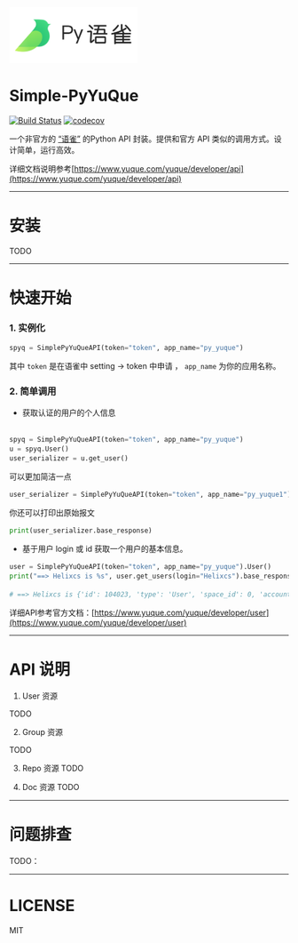 <img src="pyyuque.png" height="100px" height="50px" /> 

# Simple-PyYuQue

[![Build Status](https://travis-ci.org/Xarrow/simple-pyyuque.svg?branch=master)](https://travis-ci.org/Xarrow/simple-pyyuque)
[![codecov](https://codecov.io/gh/Xarrow/simple-pyyuque/branch/master/graph/badge.svg)](https://codecov.io/gh/Xarrow/simple-pyyuque)

一个非官方的 [“语雀”](http://yuque.com) 的Python API 封装。提供和官方 API 类似的调用方式。设计简单，运行高效。

详细文档说明参考[https://www.yuque.com/yuque/developer/api](https://www.yuque.com/yuque/developer/api)

----
# 安装
TODO

----
# 快速开始

### 1. 实例化

```python
spyq = SimplePyYuQueAPI(token="token", app_name="py_yuque")

```
其中 `token` 是在语雀中 setting -> token 中申请 ， `app_name` 为你的应用名称。

### 2. 简单调用

* 获取认证的用户的个人信息

```python

spyq = SimplePyYuQueAPI(token="token", app_name="py_yuque")
u = spyq.User()
user_serializer = u.get_user()

```

可以更加简洁一点

```python
user_serializer = SimplePyYuQueAPI(token="token", app_name="py_yuque1").User().get_user()

```

你还可以打印出原始报文
```python
print(user_serializer.base_response)
```

* 基于用户 login 或 id 获取一个用户的基本信息。
```python
user = SimplePyYuQueAPI(token="token", app_name="py_yuque").User()
print("==> Helixcs is %s", user.get_users(login="Helixcs").base_response)

# ==> Helixcs is {'id': 104023, 'type': 'User', 'space_id': 0, 'account_id': 10838, 'login': 'helixcs', 'name': 'Helixcs', 'avatar_url': 'https://cdn.nlark.com/yuque/0/2018/png/104023/1539315567419-aad17f80-8365-4a08-af1e-e301a3c2c7f5.png', 'large_avatar_url': 'https://cdn.nlark.com/yuque/0/2018/png/104023/1539315567419-aad17f80-8365-4a08-af1e-e301a3c2c7f5.png?x-oss-process=image/resize,m_fill,w_320,h_320', 'medium_avatar_url': 'https://cdn.nlark.com/yuque/0/2018/png/104023/1539315567419-aad17f80-8365-4a08-af1e-e301a3c2c7f5.png?x-oss-process=image/resize,m_fill,w_160,h_160', 'small_avatar_url': 'https://cdn.nlark.com/yuque/0/2018/png/104023/1539315567419-aad17f80-8365-4a08-af1e-e301a3c2c7f5.png?x-oss-process=image/resize,m_fill,w_80,h_80', 'books_count': 3, 'public_books_count': 2, 'followers_count': 3, 'following_count': 3, 'public': 1, 'description': 'Java 糊口，Python 兴趣', 'created_at': '2018-04-23T02:43:33.000Z', 'updated_at': '2018-12-07T17:00:03.000Z', '_serializer': 'v2.user_detail'}

```

详细API参考官方文档：[https://www.yuque.com/yuque/developer/user](https://www.yuque.com/yuque/developer/user)

----
# API 说明

1. User 资源


TODO

2. Group 资源

TODO

3. Repo 资源
TODO

4. Doc 资源
TODO

----
# 问题排查

TODO：

----
# LICENSE

MIT


